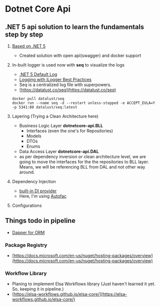 # Dotnet Core Api
## .NET 5 api solution to learn the fundamentals step by step

1. [Based on .NET 5](https://docs.microsoft.com/en-us/dotnet/core/dotnet-five)
    - Created solution with open api(swagger) and docker support

2. In-built logger is used now with **seq** to visualize the logs
    - [.NET 5 Default Log](https://docs.microsoft.com/en-us/aspnet/core/fundamentals/logging/?view=aspnetcore-5.0)
    - [Logging with iLogger Best Practices](https://blog.rsuter.com/logging-with-ilogger-recommendations-and-best-practices/)
    - Seq is a centralized log file with superpowers.
    - [https://datalust.co/seq](https://datalust.co/seq)
    ```batch
    docker pull datalust/seq
    docker run --name seq -d --restart unless-stopped -e ACCEPT_EULA=Y -p 5341:80 datalust/seq:latest
    ```
3. Layering (Trying a Clean Architecture here)
    - Business Logic Layer **dotnetcore-api.BLL**
        - Interfaces (even the one's for Repositories)
        - Models
        - DTOs
        - Enums
    - Data Access Layer **dotnetcore-api.DAL**
    - as per dependency inversion or clean architecture level, we are going to move the interfaces for the the repositories to BLL layer. Means, we will be referencing BLL from DAL and not other way around.

4. Dependency Injection
    - [built-in DI provider](https://docs.microsoft.com/en-us/aspnet/core/fundamentals/dependency-injection?view=aspnetcore-5.0)
    - Here, I'm using [Autofac](https://autofac.readthedocs.io/en/latest/integration/aspnetcore.html)

5. Configurations

## Things todo in pipeline
- [Dapper for ORM](https://github.com/DapperLib/Dapper)
### Package Registry
- [https://docs.microsoft.com/en-us/nuget/hosting-packages/overview](https://docs.microsoft.com/en-us/nuget/hosting-packages/overview)
### Workflow Library
- Planing to implement Elsa Workflows library (Just haven't learned it yet. So, keeping it in pipeline.)
- [https://elsa-workflows.github.io/elsa-core/](https://elsa-workflows.github.io/elsa-core/)
